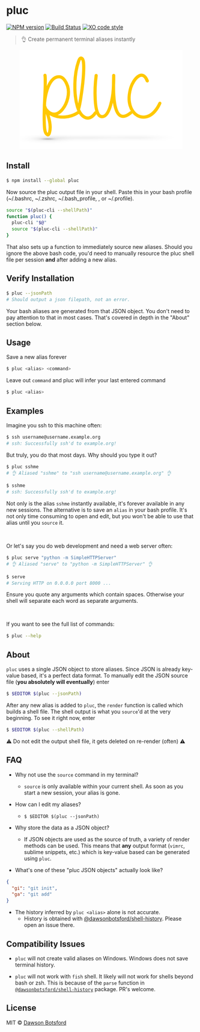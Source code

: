 # pluc
[![NPM version][npm-image]][npm-url] [![Build Status][travis-image]][travis-url] [![XO code style][xo-image]][xo-url]

> :ok_hand: Create permanent terminal aliases instantly

<p align="center">
  <img src="./media/logo.png" alt="logo"/>
</p>

## Install

```sh
$ npm install --global pluc
```

Now source the pluc output file in your shell. Paste this in your bash profile (~/.bashrc, ~/.zshrc, ~/.bash_profile, , or ~/.profile).

```sh
source "$(pluc-cli --shellPath)"
function pluc() {
  pluc-cli "$@"
  source "$(pluc-cli --shellPath)"
}
```

That also sets up a function to immediately source new aliases. Should you ignore the above bash code, you'd need to manually resource the pluc shell file per session **and** after adding a new alias.

## Verify Installation

```sh
$ pluc --jsonPath
# Should output a json filepath, not an error.
```

Your bash aliases are generated from that JSON object. You don't need to pay attention to that in most cases. That's covered in depth in the "About" section below.

## Usage

Save a new alias forever

```sh
$ pluc <alias> <command>
```

Leave out `command` and pluc will infer your last entered command

```sh
$ pluc <alias>
```

## Examples

Imagine you ssh to this machine often:

```sh
$ ssh username@username.example.org
# ssh: Successfully ssh'd to example.org!
```

But truly, you do that most days. Why should you type it out?

```sh
$ pluc sshme
# 👌 Aliased "sshme" to "ssh username@username.example.org" 👌

$ sshme
# ssh: Successfully ssh'd to example.org!
```

Not only is the alias `sshme` instantly available, it's forever available in any new sessions. The alternative is to save an `alias` in your bash profile. It's not only time consuming to open and edit, but you won't be able to use that alias until you `source` it.

<br/>

Or let's say you do web development and need a web server often:

```sh
$ pluc serve "python -m SimpleHTTPServer"
# 👌 Aliased "serve" to "python -m SimpleHTTPServer" 👌

$ serve
# Serving HTTP on 0.0.0.0 port 8000 ...
```

Ensure you quote any arguments which contain spaces. Otherwise your shell will separate each word as separate arguments.

<br/>

If you want to see the full list of commands:

```sh
$ pluc --help
```

## About

`pluc` uses a single JSON object to store aliases. Since JSON is already key-value based, it's a perfect data format. To manually edit the JSON source file (**you absolutely will eventually**) enter

```sh
$ $EDITOR $(pluc --jsonPath)
```

After any new alias is added to `pluc`, the `render` function is called which builds a shell file. The shell output is what you `source`'d at the very beginning. To see it right now, enter

```sh
$ $EDITOR $(pluc --shellPath)
```

:warning: Do not edit the output shell file, it gets deleted on re-render (often) :warning:


## FAQ

* Why not use the `source` command in my terminal?
  * `source` is only available within your current shell. As soon as you start a new session, your alias is gone.

* How can I edit my aliases?
  * `$ $EDITOR $(pluc --jsonPath)`


* Why store the data as a JSON object?
  * If JSON objects are used as the source of truth, a variety of render methods can be used. This means that **any** output format (`vimrc`, sublime snippets, etc.) which is key-value based can be generated using `pluc`.

* What's one of these "pluc JSON objects" actually look like?

```json
{
  "gi": "git init",
  "ga": "git add"
}
```

* The history inferred by `pluc <alias>` alone is not accurate.
  * History is obtained with [@dawsonbotsford/shell-history](https://github.com/dawsonbotsford/shell-history). Please open an issue there.

<!-- * How can I add a new render method?
  1. Create and test a render function as a standalone module. (Fork [build-shell-fn](https://github.com/dawsonbotsford/build-shell-fn))
  2. Add a transpile method in [index.js](./src/index.js). (Copy `transpileJSON()`)
  3. Add a flag for render function within [cli.js](./src/cli.js)
  4. Document the new render method in the `--help` in `src/cli.js`
  5. PR!
 -->
## Compatibility Issues

* `pluc` will not create valid aliases on Windows. Windows does not save terminal history.

* `pluc` will not work with `fish` shell. It likely will not work for shells beyond bash or zsh. This is because of the `parse` function in [`@dawsonbotsford/shell-history`](https:///github.com/dawsonbotsford/shell-history) package. PR's welcome.

## License

MIT © [Dawson Botsford](http://dawsonbotsford.com)

[npm-image]: https://badge.fury.io/js/pluc.svg
[npm-url]: https://npmjs.org/package/pluc
[travis-image]: https://travis-ci.org/dawsonbotsford/pluc.svg?branch=master
[travis-url]: https://travis-ci.org/dawsonbotsford/pluc
[xo-image]: https://img.shields.io/badge/code_style-XO-5ed9c7.svg
[xo-url]: https://github.com/sindresorhus/xo
